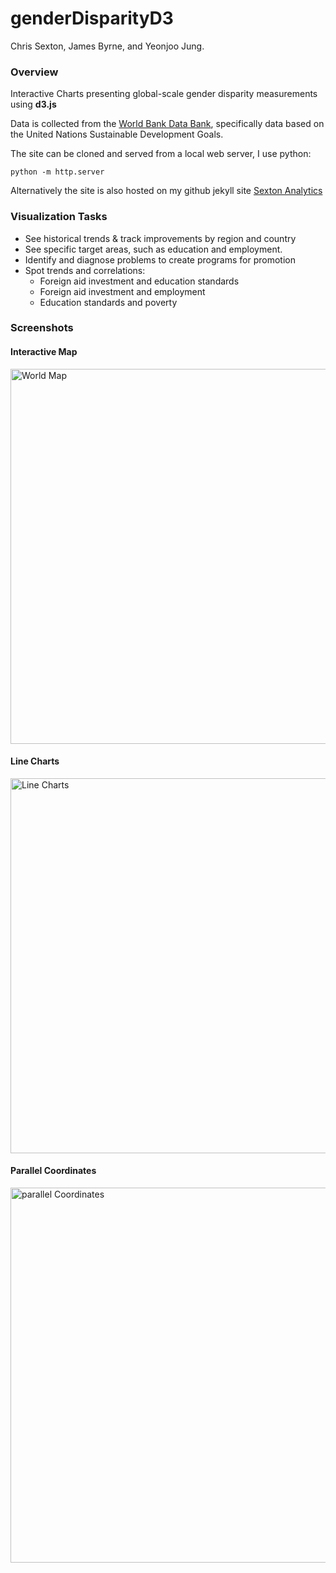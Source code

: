 # genderDisparityD3

Chris Sexton, James Byrne, and Yeonjoo Jung.

### Overview

Interactive Charts presenting global-scale gender disparity measurements using __d3.js__

Data is collected from the [World Bank Data Bank](https://databank.worldbank.org/home.aspx), specifically data based on the United Nations Sustainable Development Goals.

The site can be cloned and served from a local web server, I use python:

```python -m http.server```

Alternatively the site is also hosted on my github jekyll site [Sexton Analytics](https://sextoncj.github.io)

### Visualization Tasks

- See historical trends & track improvements by region and country
- See specific target areas, such as education and employment.
- Identify and diagnose problems to create programs for promotion
- Spot trends and correlations:
  - Foreign aid investment and education standards
  - Foreign aid investment and employment
  - Education standards and poverty

### Screenshots

  #### Interactive Map
  <img src="images/worldMap.png" alt="World Map" width="600"/>

  #### Line Charts
  <img src="images/lineCharts.png" alt="Line Charts" width="600"/>

  #### Parallel Coordinates
  <img src="images/parallelCoordinates.png" alt="parallel Coordinates" width="600"/>
